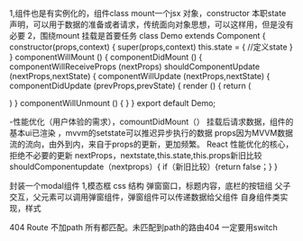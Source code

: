 1,组件也是有实例化的，组件class  mount一个jsx 对象，constructor 本职state声明，可以用于数据的准备或者请求，传统面向对象思想，可以这样用，但是没有必要
2，围绕mount 挂载是首要任务
class Demo extends Component {
  constructor(props,context) {
      super(props,context)
      this.state = {
          //定义state
      }
  }
componentWillMount () {
componentDidMount () {
componentWillReceiveProps (nextProps)
shouldComponentUpdate (nextProps,nextState) {
componentWillUpdate (nextProps,nextState) {
componentDidUpdate (prevProps,prevState) {
render () {
    return (
        <div></div>
    )
}
componentWillUnmount () {
}
}
export default Demo;

-性能优化（用户体验的需求），comountDidMount（） 挂载后请求数据，组件的基本ui已渲染 ，mvvm的setstate可以推迟异步执行的数据
props因为MVVM数据流的流向，由外到内，来自于props的更新，更加频繁。
React 性能优化的核心，拒绝不必要的更新
nextProps，nextstate,this.state,this.props新旧比较
shouldComponentupdate（nextprops）{
    if（新旧比较）{return false；}
}




封装一个modal组件 
1,模态框   css  结构  弹窗窗口，标题内容，底栏的按钮组
父子交互，父元素可以调用弹窗组件，弹窗组件可以传递数据给父组件
自身组件类实现，样式




404 Route 不加path  所有都匹配。未匹配到path的路由404  一定要用switch